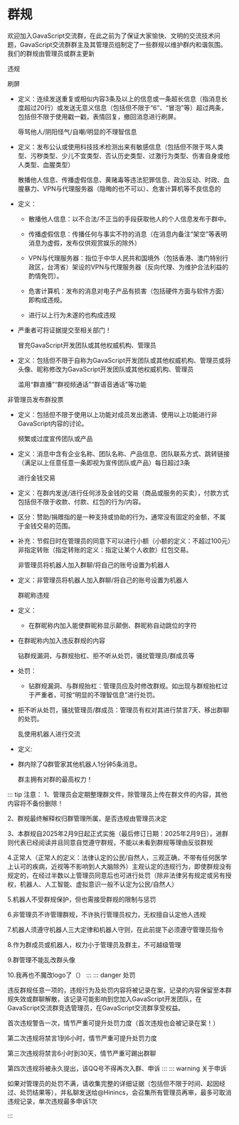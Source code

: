 # 群规

欢迎加入GavaScript交流群，在此之前为了保证大家愉快、文明的交流技术问题，GavaScript交流群群主及其管理员组制定了一些群规以维护群内和谐氛围。我们的群规由管理员或群主更新

违规

刷屏

- 定义：连续发送重复或相似内容3条及以上的信息或一条超长信息（指消息长度超过20行）或发送无意义信息（包括但不限于“6”、“冒泡”等）超过两条，包括但不限于使用戳一戳，表情回复，撤回消息进行刷屏。

    辱骂他人/阴阳怪气/自嘲/明显的不理智信息

- 定义：发布公认或使用科技技术检测出来有敏感信息（包括但不限于骂人类型、污秽类型、少儿不宜类型、否认历史类型、过激行为类型、伤害自身或他人类型、血腥类型）

    散播他人信息、传播虚假信息、黄赌毒等违法犯罪信息、政治反动、时政、血腥暴力、VPN与代理服务器（隐晦的也不可以）、危害计算机等不良信息的

- 定义：

    - 散播他人信息：以不合法/不正当的手段获取他人的个人信息发布于群中。

    - 传播虚假信息：传播任何与事实不符的消息（在消息内备注“架空”等表明消息为虚假，发布仅供观赏娱乐的除外）

    - VPN与代理服务器：指位于中华人民共和国境外（包括香港、澳门特别行政区，台湾省）架设的VPN与代理服务器（反向代理、为维护合法利益的酌情免罚）。

    - 危害计算机：发布的消息对电子产品有损害（包括硬件方面与软件方面）即构成违规。

    - 进行以上行为未遂的也构成违规

- 严重者可将证据提交至相关部门！

    冒充GavaScript开发团队或其他权威机构、管理员

- 定义：包括但不限于自称为GavaScript开发团队或其他权威机构、管理员或将头像、昵称修改为GavaScript开发团队或其他权威机构、管理员

    滥用“群直播”“群视频通话”“群语音通话”等功能

非管理员发布群投票

- 定义：包括但不限于使用以上功能对成员发出邀请、使用以上功能进行非GavaScript内容的讨论。

    频繁或过度宣传团队或产品

- 定义：消息中含有企业名称、团队名称、产品信息、团队联系方式、跳转链接（满足以上任意任意一条即视为宣传团队或产品）每日超过3条

    进行金钱交易

- 定义：在群内发送/进行任何涉及金钱的交易（商品或服务的买卖），付款方式包括但不限于收款、付款、红包的行为/内容。

- 区分：赞助/捐赠指的是一种支持或协助的行为，通常没有固定的金额，不属于金钱交易的范围。

- 补充：节假日时在管理员的同意下可以进行小额（小额的定义：不超过100元）非指定转账（指定转账的定义：指定让某个人收款）红包交易。

    非管理员将机器人加入群聊/将自己的账号设置为机器人

- 定义：非管理员将机器人加入群聊/将自己的账号设置为机器人

    群昵称违规

- 定义：

    - 在群昵称内加入能使群昵称显示颠倒、群昵称自动跳位的字符

- 在群昵称内加入违反群规的内容

    钻群规漏洞，与群规抬杠、拒不听从处罚，骚扰管理员/群成员等

- 处罚：

    - 钻群规漏洞、与群规抬杠：管理员应及时修改群规。如出现与群规抬杠过于严重者，可按“明显的不理智信息”进行处罚。

- 拒不听从处罚，骚扰管理员/群成员：管理员有权对其进行禁言7天、移出群聊的处罚。

    乱使用机器人进行交流

- 定义:

- 群内除了Q群管家其他机器人1分钟5条消息。

    群主拥有对群的最高权力！


::: tip 注意：
1、管理员会定期整理群文件，除管理员上传在群文件的内容，其他内容将不备份删除！

2、群规最终解释权归群管理所属，是否违规由管理员决定

3、本群规自2025年2月9日起正式实施（最后修订日期：2025年2月9日），进群则代表已经阅读并且同意自觉遵守群规，不能以未看到群规等理由反驳群规

4.正常人（正常人的定义：法律认定的公民/自然人，三观正确，不带有任何医学上认可的疾病，近视等不影响到人大脑除外）主观认定的违规行为，即使群规没有规定的，在经过半数以上管理员同意后也可进行处罚（除非法律另有规定或另有授权，机器人、人工智能、虚拟意识一般不认定为公民/自然人）

5.机器人不受群规保护，但也需接受群规的限制与惩罚

6.非管理员不许管理群规，不许执行管理员权力，无权擅自认定他人违规

7.机器人须遵守机器人三大定律和机器人守则，在此前提下必须遵守管理员指令

8.作为群成员或机器人，权力小于管理员及群主，不可越级管理

9.群管理不能乱改群头像

10.我再也不魔改logo了（）
:::
::: danger 处罚

违反群规任意一项的，违规行为及处罚内容将被记录在案，记录的内容保留至本群规失效或群聊解散，该记录可能影响到您加入GavaScript开发团队，在GavaScript交流群竞选管理员，在GavaScript交流群享受权益。

首次违规警告一次，情节严重可提升处罚力度（首次违规也会被记录在案！）

第二次违规将禁言1到6小时，情节严重可提升处罚力度

第三次违规将禁言6小时到30天，情节严重可踢出群聊

第四次违规将被永久提出，该QQ号不得再次入群、申诉
:::
::: warning 关于申诉

如果对管理员的处罚不满，请收集完整的详细证据（包括但不限于时间、起因经过、处罚结果等），并私聊发送给@Hinincs，会召集所有管理员再审，最多可取消违规记录，单次违规最多申诉1次

:::